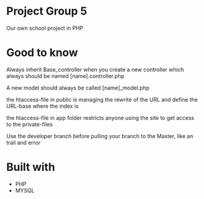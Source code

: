 # Project Group 5
Our own school project in PHP

# Good to know 
Always inherit Base_controller when you create a new controller which always should be named [name].controller.php

A new model should always be called [name]_model.php 

the htaccess-file in public is managing the rewrite of the URL and define the URL-base where the index is

the htaccess-file in app folder restricts anyone using the site to get access to the private-files

Use the developer branch before pulling your branch to the Master, like an trail and error 

# Built with

- PHP
- MYSQL




